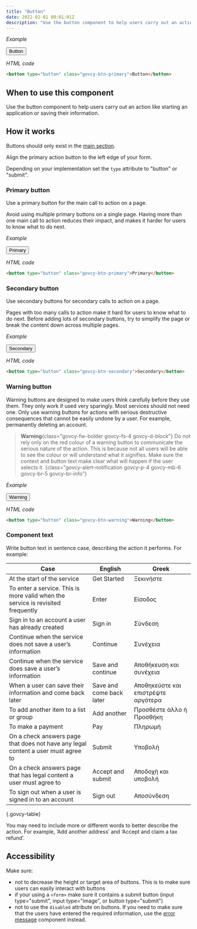 ```yaml
---
title: "Button"
date: 2022-02-01 00:01:01Z
description: "Use the button component to help users carry out an action like starting an application or saving their information."
---
```


*Example*
<div class="govcy-container govcy-p-4 govcy-br-1 govcy-br-standard govcy-mb-4">
<button type="button" class="govcy-btn-primary">Button</button>
</div>

*HTML code*
```html
<button type="button" class="govcy-btn-primary">Button</button>
```
## When to use this component
Use the button component to help users carry out an action like starting an application or saving their information.

## How it works
Buttons should only exist in the [main section](../../getting-started/page-template/#sections). 

Align the primary action button to the left edge of your form.

Depending on your implementation set the `type` attribute to "button" or "submit". 

### Primary button
Use a primary button for the main call to action on a page.  

Avoid using multiple primary buttons on a single page. Having more than one main call to action reduces their impact, and makes it harder for users to know what to do next.

*Example*
<div class="govcy-container govcy-p-4 govcy-br-1 govcy-br-standard govcy-mb-4">
<button type="button" class="govcy-btn-primary">Primary</button>
</div>

*HTML code*
```html
<button type="button" class="govcy-btn-primary">Primary</button>
```
### Secondary button
Use secondary buttons for secondary calls to action on a page.

Pages with too many calls to action make it hard for users to know what to do next. Before adding lots of secondary buttons, try to simplify the page or break the content down across multiple pages.

*Example*
<div class="govcy-container govcy-p-4 govcy-br-1 govcy-br-standard govcy-mb-4">
<button type="button" class="govcy-btn-secondary">Secondary</button>
</div>

*HTML code*
```html
<button type="button" class="govcy-btn-secondary">Secondary</button>
```
### Warning button
Warning buttons are designed to make users think carefully before they use them. They only work if used very sparingly. Most services should not need one. Only use warning buttons for actions with serious destructive consequences that cannot be easily undone by a user. For example, permanently deleting an account.

> **Warning**{class="govcy-fw-bolder govcy-fs-4 govcy-d-block"}
>Do not rely only on the red colour of a warning button to communicate the serious nature of the action. This is because not all users will be able to see the colour or will understand what it signifies. Make sure the context and button text make clear what will happen if the user selects it.
{class="govcy-alert-notification govcy-p-4 govcy-mb-6 govcy-br-5 govcy-br-info"}


*Example*
<div class="govcy-container govcy-p-4 govcy-br-1 govcy-br-standard govcy-mb-4">
<button type="button" class="govcy-btn-warning">Warning</button>
</div>

*HTML code*
```html
<button type="button" class="govcy-btn-warning">Warning</button>
```
### Component text
Write button text in sentence case, describing the action it performs. For example:

| Case | English | Greek |
| ---- | ---- | ---- |
| At the start of the service | Get Started | Ξεκινήστε |
| To enter a service. This is more valid when the service is revisited frequently | Enter | Είσοδος |
| Sign in to an account a user has already created | Sign in | Σύνδεση |
| Continue when the service does not save a user’s information | Continue | Συνέχεια |
| Continue when the service does save a user’s information | Save and continue | Αποθήκευση και συνέχεια |
| When a user can save their information and come back later | Save and come back later | Αποθηκεύστε και επιστρέψτε αργότερα |
| To add another item to a list or group | Add another | Προσθέστε άλλο ή Προσθήκη |
| To make a payment | Pay | Πληρωμή |
| On a check answers page that does not have any legal content a user must agree to | Submit | Υποβολή |
| Οn a check answers page that has legal content a user must agree to | Accept and submit | Αποδοχή και υποβολή |
| To sign out when a user is signed in to an account | Sign out | Αποσύνδεση |

{.govcy-table}

 You may need to include more or different words to better describe the action. For example, ‘Add another address’ and ‘Accept and claim a tax refund’.

## Accessibility
Make sure:
- not to decrease the height or target area of buttons. This is to make sure users can easily interact with buttons
- if your using a `<form>` make sure it contains a submit button (input type="submit", input type="image", or button type="submit")
- not to use the `disabled` attribute on buttons. If you need to make sure that the users have entered the required information, use the [error message](../error_message) component instead.